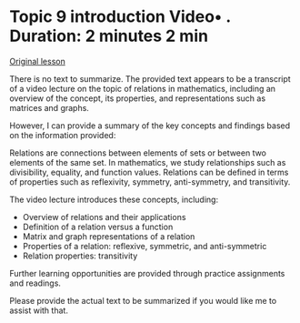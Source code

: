 # Topic 9 introduction Video• . Duration: 2 minutes 2 min

[Original lesson](https://www.coursera.org/learn/uol-discrete-mathematics/lecture/9TG9j/topic-9-introduction)

There is no text to summarize. The provided text appears to be a transcript of a video lecture on the topic of relations in mathematics, including an overview of the concept, its properties, and representations such as matrices and graphs.

However, I can provide a summary of the key concepts and findings based on the information provided:

Relations are connections between elements of sets or between two elements of the same set. In mathematics, we study relationships such as divisibility, equality, and function values. Relations can be defined in terms of properties such as reflexivity, symmetry, anti-symmetry, and transitivity.

The video lecture introduces these concepts, including:

* Overview of relations and their applications
* Definition of a relation versus a function
* Matrix and graph representations of a relation
* Properties of a relation: reflexive, symmetric, and anti-symmetric
* Relation properties: transitivity

Further learning opportunities are provided through practice assignments and readings.

Please provide the actual text to be summarized if you would like me to assist with that.

